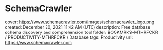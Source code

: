 # SchemaCrawler

cover: https://www.schemacrawler.com/images/schemacrawler_logo.png
created: December 20, 2021 11:42 AM (UTC)
description: Free database schema discovery and comprehension tool
folder: BOOKMRKS-MTHRFCKR / PRODUCTIVITY-MTHRFCKR / Database
tags: Productivity
url: https://www.schemacrawler.com
